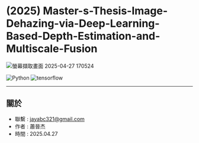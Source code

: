 # (2025) Master-s-Thesis-Image-Dehazing-via-Deep-Learning-Based-Depth-Estimation-and-Multiscale-Fusion
![螢幕擷取畫面 2025-04-27 170524](https://github.com/user-attachments/assets/a57ebb50-ef2b-4039-8fa0-78fd5e779e75)


![Python](https://img.shields.io/badge/python-3.6.13-blue)
![tensorflow](https://img.shields.io/badge/tensorflow-2.1.0-green)




---
關於
---

- 聯繫 : jayabc321@gmail.com
- 作者 : 蕭晉杰
- 時間 : 2025.04.27
